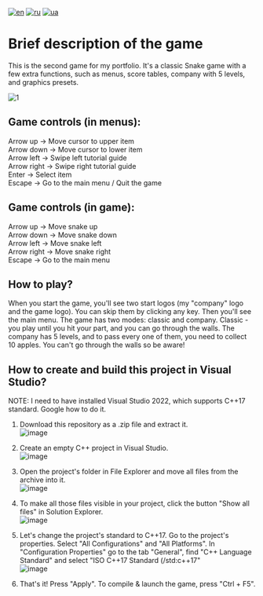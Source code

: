 [![en](https://img.shields.io/badge/Language-English-red.svg)](https://github.com/demianblogan/Game-Console_Snake/edit/main/README.md)
[![ru](https://img.shields.io/badge/Language-Russian-blue.svg)](https://github.com/demianblogan/Game-Console_Snake/blob/main/README.ru.md)
[![ua](https://img.shields.io/badge/Language-Ukrainian-green.svg)](https://github.com/demianblogan/Game-Console_Snake/blob/main/README.ua.md)

# Brief description of the game
This is the second game for my portfolio. It's a classic Snake game with a few extra functions, such as menus, score tables, company with 5 levels, and graphics presets.

![1](https://github.com/demianblogan/Game-Console_Snake/assets/105989117/6366a978-9c50-4139-8ec0-bc563450f89e)

## **Game controls (in menus):**<br />
Arrow up    -> Move cursor to upper item<br />
Arrow down  -> Move cursor to lower item<br />
Arrow left  -> Swipe left tutorial guide<br />
Arrow right -> Swipe right tutorial guide<br />
Enter       -> Select item<br />
Escape      -> Go to the main menu / Quit the game<br />

## **Game controls (in game):**<br />
Arrow up    -> Move snake up<br />
Arrow down  -> Move snake down<br />
Arrow left  -> Move snake left<br />
Arrow right -> Move snake right<br />
Escape      -> Go to the main menu<br />

## **How to play?**<br />
When you start the game, you'll see two start logos (my "company" logo and the game logo). You can skip them by clicking any key. Then you'll see the main menu. The game has two modes: classic and company. Classic - you play until you hit your part, and you can go through the walls. The company has 5 levels, and to pass every one of them, you need to collect 10 apples. You can't go through the walls so be aware!

## **How to create and build this project in Visual Studio?**<br />
NOTE: I need to have installed Visual Studio 2022, which supports C++17 standard. Google how to do it.<br />

1. Download this repository as a .zip file and extract it.<br />
![image](https://github.com/demianblogan/Game-Console_Snake/assets/105989117/caa1594d-2431-4a75-9ac6-bdd0313911b8)

2. Create an empty C++ project in Visual Studio.<br />
![image](https://github.com/demianblogan/Game-Console_Snake/assets/105989117/cbe4365d-a216-415e-be7a-3e93a2ca1325)

3. Open the project's folder in File Explorer and move all files from the archive into it.<br />
![image](https://github.com/demianblogan/Game-Console_Snake/assets/105989117/68cf7224-f600-4c2a-835b-c407ccdc367d)

4. To make all those files visible in your project, click the button "Show all files" in Solution Explorer.<br />
![image](https://github.com/demianblogan/Game-Console_Snake/assets/105989117/7e145faf-8aa6-4cef-8550-7dd5f16182b3)

5. Let's change the project's standard to C++17. Go to the project's properties. Select "All Configurations" and "All Platforms". In "Configuration Properties" go to the tab "General", find "C++ Language Standard" and select "ISO C++17 Standard (/std:c++17"<br />
![image](https://github.com/demianblogan/Game-Console_Snake/assets/105989117/f468265d-2ad4-4c5a-9b53-4c942198646d)

6. That's it! Press "Apply". To compile & launch the game, press "Ctrl + F5".
